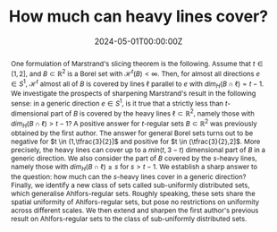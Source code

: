 ﻿---
title: "How much can heavy lines cover?"

# Authors
# If you created a profile for a user (e.g. the default `admin` user), write the username (folder name) here 
# and it will be replaced with their full name and linked to their profile.
authors:
- D. Dąbrowski
- T. Orponen
- H. Wang

date: "2024-05-01T00:00:00Z"
doi: ""

# Schedule page publish date (NOT publication's date).
publishDate: "2017-01-01T00:00:00Z"

# Publication type.
# Legend: 0 = Uncategorized; 1 = Conference paper; 2 = Journal article;
# 3 = Preprint / Working Paper; 4 = Report; 5 = Book; 6 = Book section;
# 7 = Thesis; 8 = Patent
publication_types: ["2"]

# Publication name and optional abbreviated publication name.
publication: J. Lond. Math. Soc. 109, no. 5, e12910.
publication_short: J. Lond. Math. Soc. 109, no. 5, e12910

abstract: "One formulation of Marstrand's slicing theorem is the following. Assume that $t \\in (1,2]$, and $B \\subset \\mathbb{R}^{2}$ is a Borel set with $\\mathcal{H}^{t}(B) < \\infty$. Then, for almost all directions $e \\in S^{1}$, $\\mathcal{H}^{t}$ almost all of $B$ is covered by lines $\\ell$ parallel to $e$ with $dim_H (B \\cap \\ell) = t - 1$.  
We investigate the prospects of sharpening Marstrand's result in the following sense: in a generic direction $e \\in S^{1}$, is it true that a strictly less than $t$-dimensional part of $B$ is covered by the heavy lines $\\ell \\subset \\mathbb{R}^{2}$, namely those with $dim_H (B \\cap \\ell) > t - 1$? A positive answer for $t$-regular sets $B \\subset \\mathbb{R}^{2}$ was previously obtained by the first author.  
The answer for general Borel sets turns out to be negative for $t \\in (1,\\tfrac{3}{2}]$ and positive for $t \\in (\\tfrac{3}{2},2]$. More precisely, the heavy lines can cover up to a $min(t,3 - t)$ dimensional part of $B$ in a generic direction. We also consider the part of $B$ covered by the $s$-heavy lines, namely those with $dim_H (B \\cap \\ell) \\geq s$ for $s > t - 1$. We establish a sharp answer to the question: how much can the $s$-heavy lines cover in a generic direction?  
Finally, we identify a new class of sets called sub-uniformly distributed sets, which generalise Ahlfors-regular sets. Roughly speaking, these sets share the spatial uniformity of Ahlfors-regular sets, but pose no restrictions on uniformity across different scales. We then extend and sharpen the first author's previous result on Ahlfors-regular sets to the class of sub-uniformly distributed sets."
# Summary. An optional shortened abstract.
# summary: Lorem ipsum dolor sit amet, consectetur adipiscing elit. Duis posuere tellus ac convallis placerat. Proin tincidunt magna sed ex sollicitudin condimentum.

tags: []

# Display this page in the Featured widget?
featured: false

# Custom links (uncomment lines below)
links:
- name: "Article"
  url: "https://doi.org/10.1112/jlms.12910"
- name: "arXiv"
  url: "https://arxiv.org/abs/2310.11219"

url_pdf: ''
url_code: ''
url_dataset: ''
url_poster: ''
url_project: ''
url_slides: ''
url_source: ''
url_video: ''
url_preprint: ''

# Featured image
# To use, add an image named `featured.jpg/png` to your page's folder. 
# image:
#  caption: 'Image credit: [**Unsplash**](https://unsplash.com/photos/pLCdAaMFLTE)'
#  focal_point: ""
#  preview_only: false

# Associated Projects (optional).
#   Associate this publication with one or more of your projects.
#   Simply enter your project's folder or file name without extension.
#   E.g. `internal-project` references `content/project/internal-project/index.md`.
#   Otherwise, set `projects: []`.
# projects:
# - example

# Slides (optional).
#   Associate this publication with Markdown slides.
#   Simply enter your slide deck's filename without extension.
#   E.g. `slides: "example"` references `content/slides/example/index.md`.
#   Otherwise, set `slides: ""`.
# slides: example
---
